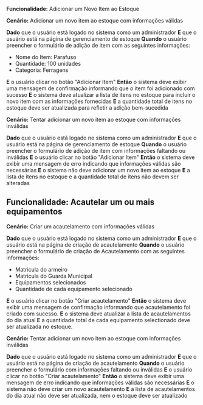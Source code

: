 **Funcionalidade:** Adicionar um Novo Item ao Estoque

**Cenário:** Adicionar um novo item ao estoque com informações válidas

**Dado** que o usuário está logado no sistema como um administrador
**E** que o usuário está na página de gerenciamento de estoque
**Quando** o usuário preencher o formulário de adição de item com as seguintes informações:

- Nome do Item: Parafuso
- Quantidade: 100 unidades
- Categoria: Ferragens

**E** o usuário clicar no botão "Adicionar Item"
**Então** o sistema deve exibir uma mensagem de confirmação informando que o item foi adicionado com sucesso
**E** o sistema deve atualizar a lista de itens no estoque para incluir o novo item com as informações fornecidas
**E** a quantidade total de itens no estoque deve ser atualizada para refletir a adição bem-sucedida

**Cenário:** Tentar adicionar um novo item ao estoque com informações inválidas

**Dado** que o usuário está logado no sistema como um administrador
**E** que o usuário está na página de gerenciamento de estoque
**Quando** o usuário preencher o formulário de adição de item com informações faltando ou inválidas
**E** o usuário clicar no botão "Adicionar Item"
**Então** o sistema deve exibir uma mensagem de erro indicando que informações válidas são necessárias
**E** o sistema não deve adicionar um novo item ao estoque
**E** a lista de itens no estoque e a quantidade total de itens não devem ser alteradas

## Funcionalidade: Acautelar um ou mais equipamentos

**Cenário:** Criar um acautelamento com informações válidas

**Dado** que o usuário está logado no sistema como um administrador
**E** que o usuário está na página de criação de acautelamento
**Quando** o usuário preencher o formulário de criação de Acautelamento com as seguintes informações:

- Matricula do armeiro
- Matricula do Guarda Municipal
- Equipamentos selecionados
- Quantidade de cada equipamento selecionado

**E** o usuário clicar no botão "Criar acautelamento"
**Então** o sistema deve exibir uma mensagem de confirmação informando que acautelamento foi criado com sucesso.
**E** o sistema deve atualizar a lista de acautelamentos do dia atual
**E** a quantidade total de cada equipamento selectionado deve ser atualizada no estoque.

**Cenário:** Tentar adicionar um novo item ao estoque com informações inválidas

**Dado** que o usuário está logado no sistema como um administrador
**E** que o usuário está na página de criação de acautelamento
**Quando** o usuário preencher o formulário com informações faltando ou inválidas
**E** o usuário clicar no botão "Criar acautelamento"
**Então** o sistema deve exibir uma mensagem de erro indicando que informações válidas são necessárias
**E** o sistema não deve criar um novo acautelamento
**E** a lista de acautelamentos do dia atual não deve ser atualizada, nem o estoque deve ser atualizado

